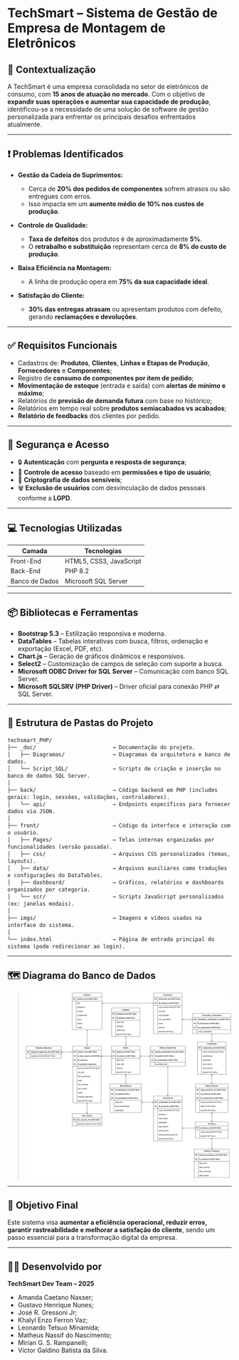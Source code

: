 # TechSmart – Sistema de Gestão de Empresa de Montagem de Eletrônicos

## 🏢 Contextualização

A TechSmart é uma empresa consolidada no setor de eletrônicos de consumo, com **15 anos de atuação no mercado**. Com o objetivo de **expandir suas operações e aumentar sua capacidade de produção**, identificou-se a necessidade de uma solução de software de gestão personalizada para enfrentar os principais desafios enfrentados atualmente.

---

## ❗ Problemas Identificados

- **Gestão da Cadeia de Suprimentos:**
  - Cerca de **20% dos pedidos de componentes** sofrem atrasos ou são entregues com erros.
  - Isso impacta em um **aumento médio de 10% nos custos de produção**.

- **Controle de Qualidade:**
  - **Taxa de defeitos** dos produtos é de aproximadamente **5%**.
  - O **retrabalho e substituição** representam cerca de **8% do custo de produção**.

- **Baixa Eficiência na Montagem:**
  - A linha de produção opera em **75% da sua capacidade ideal**.

- **Satisfação do Cliente:**
  - **30% das entregas atrasam** ou apresentam produtos com defeito, gerando **reclamações e devoluções**.

---

## ✅ Requisitos Funcionais

- Cadastros de: **Produtos**, **Clientes**, **Linhas e Etapas de Produção**, **Fornecedores** e **Componentes**;
- Registro de **consumo de componentes por item de pedido**;
- **Movimentação de estoque** (entrada e saída) com **alertas de mínimo e máximo**;
- Relatórios de **previsão de demanda futura** com base no histórico;
- Relatórios em tempo real sobre **produtos semiacabados vs acabados**;
- **Relatório de feedbacks** dos clientes por pedido.

---

## 🔐 Segurança e Acesso

- 🔒 **Autenticação** com **pergunta e resposta de segurança**;
- 🔐 **Controle de acesso** baseado em **permissões e tipo de usuário**;
- 🔑 **Criptografia de dados sensíveis**;
- 🗑️ **Exclusão de usuários** com desvinculação de dados pessoais conforme a **LGPD**.

---

## 💻 Tecnologias Utilizadas

| Camada | Tecnologias |
|--------|-------------|
| Front-End | HTML5, CSS3, JavaScript |
| Back-End | PHP 8.2 |
| Banco de Dados | Microsoft SQL Server |

---

## 📦 Bibliotecas e Ferramentas

- **Bootstrap 5.3** – Estilização responsiva e moderna.
- **DataTables** – Tabelas interativas com busca, filtros, ordenação e exportação (Excel, PDF, etc).
- **Chart.js** – Geração de gráficos dinâmicos e responsivos.
- **Select2** – Customização de campos de seleção com suporte a busca.
- **Microsoft ODBC Driver for SQL Server** – Comunicação com banco SQL Server.
- **Microsoft SQLSRV (PHP Driver)** – Driver oficial para conexão PHP ⇄ SQL Server.

---

## 📁 Estrutura de Pastas do Projeto
```plaintext
techsmart_PHP/
├── _doc/                        → Documentação do projeto.
│   ├── Diagramas/               → Diagramas da arquitetura e banco de dados.
│   └── Script_SQL/              → Scripts de criação e inserção no banco de dados SQL Server.
│
├── back/                        → Código backend em PHP (includes gerais: login, sessões, validações, controladores).
│   └── api/                     → Endpoints específicos para fornecer dados via JSON.
│
├── front/                       → Código da interface e interação com o usuário.
│   ├── Pages/                   → Telas internas organizadas por funcionalidades (versão passada).
│   ├── css/                     → Arquivos CSS personalizados (temas, layouts).
│   ├── data/                    → Arquivos auxiliares como traduções e configurações do DataTables.
│   ├── dashboard/               → Gráficos, relatórios e dashboards organizados por categoria.
│   └── scr/                     → Scripts JavaScript personalizados (ex: janelas modais).
│
├── imgs/                        → Imagens e vídeos usados na interface do sistema.
│
└── index.html                   → Página de entrada principal do sistema (pode redirecionar ao login).
```


---

## 🗺️ Diagrama do Banco de Dados

> ![Diagrama do Banco de Dados](./_doc/Diagramas/diagrama-er-2025_06_01.png)

---

## 🚀 Objetivo Final

Este sistema visa **aumentar a eficiência operacional, reduzir erros, garantir rastreabilidade e melhorar a satisfação do cliente**, sendo um passo essencial para a transformação digital da empresa.

---

## 👨‍💻 Desenvolvido por

**TechSmart Dev Team – 2025**
- Amanda Caetano Nasser;
- Gustavo Henrique Nunes;
- José R. Gressoni Jr;
- Khalyl Enzo Ferron Vaz;
- Leonardo Tetsuo Minamida;
- Matheus Nassif do Nascimento;
- Mirian G. S. Rampanelli;
- Victor Galdino Batista da Silva.
